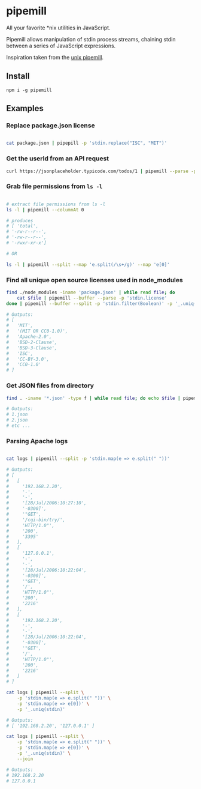 # pipemill

All your favorite *nix utilities in JavaScript.

Pipemill allows manipulation of stdin process streams, chaining stdin between a series of JavaScript expressions.

Inspiration taken from the [unix pipemill](https://en.wikipedia.org/wiki/Pipeline_(Unix)#Pipemill).

## Install

`npm i -g pipemill`

## Examples

### Replace package.json license

```bash

cat package.json | pipepill -p 'stdin.replace("ISC", "MIT")'

```

### Get the userId from an API request
```bash
curl https://jsonplaceholder.typicode.com/todos/1 | pipemill --parse -p 'stdin.userId'
```

### Grab file permissions from `ls -l`

```bash

# extract file permissions from ls -l
ls -l | pipemill --columnAt 0

# produces
# [ 'total',
# '-rw-r--r--',
# '-rw-r--r--',
# '-rwxr-xr-x']

# OR

ls -l | pipemill --split --map 'e.split(/\s+/g)' --map 'e[0]'

```

### Find all unique open source licenses used in node_modules

```bash
find ./node_modules -iname 'package.json' | while read file; do 
    cat $file | pipemill --buffer --parse -p 'stdin.license'
done | pipemill --buffer --split -p 'stdin.filter(Boolean)' -p '_.uniq(stdin)'

# Outputs:
# [
#   'MIT',
#   '(MIT OR CC0-1.0)',
#   'Apache-2.0',
#   'BSD-2-Clause',
#   'BSD-3-Clause',
#   'ISC',
#   'CC-BY-3.0',
#   'CC0-1.0'
# ]
```

### Get JSON files from directory

```bash
find . -iname '*.json' -type f | while read file; do echo $file | pipemill -p 'stdin.match(/\d+\.json/g)[0]'; done

# Outputs:
# 1.json
# 2.json
# etc ...
```

### Parsing Apache logs

```bash

cat logs | pipemill --split -p 'stdin.map(e => e.split(" "))'

# Outputs:
# [
#   [
#     '192.168.2.20',
#     '-',
#     '-',
#     '[28/Jul/2006:10:27:10',
#     '-0300]',
#     '"GET',
#     '/cgi-bin/try/',
#     'HTTP/1.0"',
#     '200',
#     '3395'
#   ],
#   [
#     '127.0.0.1',
#     '-',
#     '-',
#     '[28/Jul/2006:10:22:04',
#     '-0300]',
#     '"GET',
#     '/',
#     'HTTP/1.0"',
#     '200',
#     '2216'
#   ],
#   [
#     '192.168.2.20',
#     '-',
#     '-',
#     '[28/Jul/2006:10:22:04',
#     '-0300]',
#     '"GET',
#     '/',
#     'HTTP/1.0"',
#     '200',
#     '2216'
#   ]
# ]

cat logs | pipemill --split \
    -p 'stdin.map(e => e.split(" "))' \
    -p 'stdin.map(e => e[0])' \
    -p '_.uniq(stdin)'

# Outputs:
# [ '192.168.2.20', '127.0.0.1' ]

cat logs | pipemill --split \
    -p 'stdin.map(e => e.split(" "))' \
    -p 'stdin.map(e => e[0])' \
    -p '_.uniq(stdin)' \
    --join

# Outputs:
# 192.168.2.20
# 127.0.0.1
```
